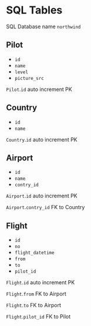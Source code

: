 # SQL Tables

SQL Database name `northwind`

## Pilot
- `id`
- `name`
- `level`
- `picture_src`
 
`Pilot`.`id` auto increment PK

## Country
- `id`
- `name`

`Country`.`id` auto increment PK

## Airport
- `id`
- `name`
- `contry_id`

`Airport`.`id` auto increment PK

`Airport`.`contry_id` FK to Country


## Flight
- `id`
- `no`
- `flight_datetime`
- `from`
- `to`
- `pilot_id`

`Flight`.`id` auto increment PK

`Flight`.`from` FK to Airport

`Flight`.`to` FK to Airport

`Flight`.`pilot_id` FK to Pilot
